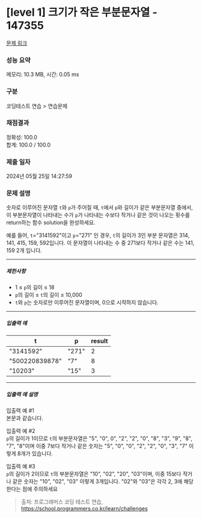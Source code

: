 # [level 1] 크기가 작은 부분문자열 - 147355 

[문제 링크](https://school.programmers.co.kr/learn/courses/30/lessons/147355) 

### 성능 요약

메모리: 10.3 MB, 시간: 0.05 ms

### 구분

코딩테스트 연습 > 연습문제

### 채점결과

정확성: 100.0<br/>합계: 100.0 / 100.0

### 제출 일자

2024년 05월 25일 14:27:59

### 문제 설명

<p style="user-select: auto !important;">숫자로 이루어진 문자열 <code style="user-select: auto !important;">t</code>와 <code style="user-select: auto !important;">p</code>가 주어질 때, <code style="user-select: auto !important;">t</code>에서 <code style="user-select: auto !important;">p</code>와 길이가 같은 부분문자열 중에서, 이 부분문자열이 나타내는 수가 <code style="user-select: auto !important;">p</code>가 나타내는 수보다 작거나 같은 것이 나오는 횟수를 return하는 함수 solution을 완성하세요.</p>

<p style="user-select: auto !important;">예를 들어, <code style="user-select: auto !important;">t</code>="3141592"이고 <code style="user-select: auto !important;">p</code>="271" 인 경우, <code style="user-select: auto !important;">t</code>의 길이가 3인 부분 문자열은 314, 141, 415, 159, 592입니다. 이 문자열이 나타내는 수 중 271보다 작거나 같은 수는 141, 159 2개 입니다.</p>

<hr style="user-select: auto !important;">

<h5 style="user-select: auto !important;">제한사항</h5>

<ul style="user-select: auto !important;">
<li style="user-select: auto !important;">1 ≤ <code style="user-select: auto !important;">p</code>의 길이 ≤ 18</li>
<li style="user-select: auto !important;"><code style="user-select: auto !important;">p</code>의 길이 ≤ <code style="user-select: auto !important;">t</code>의 길이 ≤ 10,000</li>
<li style="user-select: auto !important;"><code style="user-select: auto !important;">t</code>와 <code style="user-select: auto !important;">p</code>는 숫자로만 이루어진 문자열이며, 0으로 시작하지 않습니다.</li>
</ul>

<hr style="user-select: auto !important;">

<h5 style="user-select: auto !important;">입출력 예</h5>
<table class="table" style="user-select: auto !important;">
        <thead style="user-select: auto !important;"><tr style="user-select: auto !important;">
<th style="user-select: auto !important;">t</th>
<th style="user-select: auto !important;">p</th>
<th style="user-select: auto !important;">result</th>
</tr>
</thead>
        <tbody style="user-select: auto !important;"><tr style="user-select: auto !important;">
<td style="user-select: auto !important;">"3141592"</td>
<td style="user-select: auto !important;">"271"</td>
<td style="user-select: auto !important;">2</td>
</tr>
<tr style="user-select: auto !important;">
<td style="user-select: auto !important;">"500220839878"</td>
<td style="user-select: auto !important;">"7"</td>
<td style="user-select: auto !important;">8</td>
</tr>
<tr style="user-select: auto !important;">
<td style="user-select: auto !important;">"10203"</td>
<td style="user-select: auto !important;">"15"</td>
<td style="user-select: auto !important;">3</td>
</tr>
</tbody>
      </table>
<hr style="user-select: auto !important;">

<h5 style="user-select: auto !important;">입출력 예 설명</h5>

<p style="user-select: auto !important;">입출력 예 #1<br style="user-select: auto !important;">
본문과 같습니다.</p>

<p style="user-select: auto !important;">입출력 예 #2<br style="user-select: auto !important;">
<code style="user-select: auto !important;">p</code>의 길이가 1이므로 <code style="user-select: auto !important;">t</code>의 부분문자열은 "5", "0", 0", "2", "2", "0", "8", "3", "9", "8", "7", "8"이며 이중 7보다 작거나 같은 숫자는 "5", "0", "0", "2", "2", "0", "3", "7" 이렇게 8개가 있습니다.</p>

<p style="user-select: auto !important;">입출력 예 #3<br style="user-select: auto !important;">
<code style="user-select: auto !important;">p</code>의 길이가 2이므로 <code style="user-select: auto !important;">t</code>의 부분문자열은 "10", "02", "20", "03"이며, 이중 15보다 작거나 같은 숫자는 "10", "02", "03" 이렇게 3개입니다. "02"와 "03"은 각각 2, 3에 해당한다는 점에 주의하세요</p>


> 출처: 프로그래머스 코딩 테스트 연습, https://school.programmers.co.kr/learn/challenges